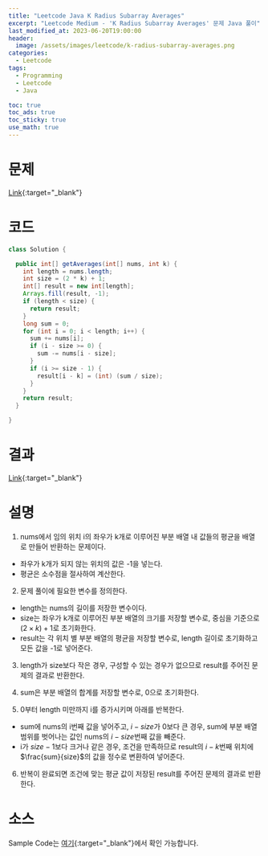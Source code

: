 ```yaml
---
title: "Leetcode Java K Radius Subarray Averages"
excerpt: "Leetcode Medium - 'K Radius Subarray Averages' 문제 Java 풀이"
last_modified_at: 2023-06-20T19:00:00
header:
  image: /assets/images/leetcode/k-radius-subarray-averages.png
categories:
  - Leetcode
tags:
  - Programming
  - Leetcode
  - Java

toc: true
toc_ads: true
toc_sticky: true
use_math: true
---
```

# 문제
[Link](https://leetcode.com/problems/k-radius-subarray-averages){:target="_blank"}

# 코드
```java
class Solution {

  public int[] getAverages(int[] nums, int k) {
    int length = nums.length;
    int size = (2 * k) + 1;
    int[] result = new int[length];
    Arrays.fill(result, -1);
    if (length < size) {
      return result;
    }
    long sum = 0;
    for (int i = 0; i < length; i++) {
      sum += nums[i];
      if (i - size >= 0) {
        sum -= nums[i - size];
      }
      if (i >= size - 1) {
        result[i - k] = (int) (sum / size);
      }
    }
    return result;
  }

}
```

# 결과
[Link](https://leetcode.com/problems/k-radius-subarray-averages/submissions/975455923/){:target="_blank"}

# 설명
1. nums에서 임의 위치 i의 좌우가 k개로 이루어진 부분 배열 내 값들의 평균을 배열로 만들어 반환하는 문제이다.
- 좌우가 k개가 되지 않는 위치의 값은 -1을 넣는다.
- 평균은 소수점을 절사하여 계산한다.

2. 문제 풀이에 필요한 변수를 정의한다.
- length는 nums의 길이를 저장한 변수이다.
- size는 좌우가 k개로 이루어진 부분 배열의 크기를 저장할 변수로, 중심을 기준으로 $(2 \times k) + 1$로 초기화한다.
- result는 각 위치 별 부분 배열의 평균을 저장할 변수로, length 길이로 초기화하고 모든 값을 -1로 넣어준다.

3. length가 size보다 작은 경우, 구성할 수 있는 경우가 없으므로 result를 주어진 문제의 결과로 반환한다.

4. sum은 부분 배열의 합계를 저장할 변수로, 0으로 초기화한다.

5. 0부터 length 미만까지 i를 증가시키며 아래를 반복한다.
- sum에 nums의 i번째 값을 넣어주고, $i - size$가 0보다 큰 경우, sum에 부분 배열 범위를 벗어나는 값인 nums의 $i - size$번째 값을 빼준다.
- i가 $size - 1$보다 크거나 같은 경우, 조건을 만족하므로 result의 $i - k$번째 위치에 $\frac{sum}{size}$의 값을 정수로 변환하여 넣어준다.

6. 반복이 완료되면 조건에 맞는 평균 값이 저장된 result를 주어진 문제의 결과로 반환한다.

# 소스
Sample Code는 [여기](https://github.com/GracefulSoul/leetcode/blob/master/src/main/java/gracefulsoul/problems/KRadiusSubarrayAverages.java){:target="_blank"}에서 확인 가능합니다.